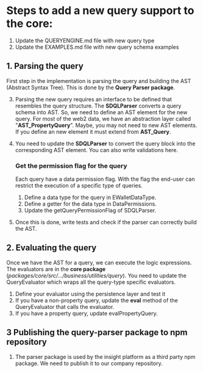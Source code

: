 # Steps to add a new query support to the core:

1. Update the QUERYENGINE.md file with new query type
2. Update the EXAMPLES.md file with new query schema examples

## 1. Parsing the query
First step in the implementation is parsing the query and building the AST (Abstract Syntax Tree). This is done by the **Query Parser package**.

3. Parsing the new query requires an interface to be defined that resembles the query structure. The **SDQLParser** converts a query schema into AST. So, we need to define an AST element for the new query. For most of the web2 data, we have an abstraction layer called "**AST_PropertyQuery**". Maybe, you may not need to new AST elements. If you define an new element it must extend from **AST_Query**.
4. You need to update the **SDQLParser** to convert the query block into the corresponding AST element. You can also write validations here. 

    ### Get the permission flag for the query
    Each query have a data permission flag. With the flag the end-user can restrict the execution of a specific type of queries. 

    1. Define a data type for the query in EWalletDataType.
    2. Define a getter for the data type in DataPermissions.
    3. Update the getQueryPermissionFlag of SDQLParser.

5. Once this is done, write tests and check if the parser can correctly build the AST.



## 2. Evaluating the query
Once we have the AST for a query, we can execute the logic expressions. The evaluators are in the **core package** (*packages/core/src/.../business/utilities/query*). You need to update the QueryEvaluator which wraps all the query-type specific evaluators. 

1. Define your evaluator using the persistence layer and test it
2. If you have a non-property query, update the **eval** method of the QueryEvaluator that calls the evaluator.
3. If you have a property query, update evalPropertyQuery.

## 3 Publishing the query-parser package to npm repository
1. The parser package is used by the insight platform as a third party npm package. We need to publish it to our company repository.



